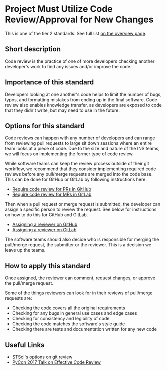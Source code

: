# Project Must Utilize Code Review/Approval for New Changes

This is one of the tier 2 standards. See full list [on the overview page](README.md).

## Short description

Code review is the practice of one of more developers checking another developer's work to find any issues and/or improve the code. 

## Importance of this standard

Developers looking at one another's code helps to limit the number of bugs, typos, and formatting mistakes from ending up in the final software. Code review also enables knowledge transfer, as developers are exposed to code that they didn't write, but may need to use in the future.

## Options for this standard

Code reviews can happen with any number of developers and can range from reviewing pull requests to large sit down sessions where an entire team looks at a piece of code. Due to the size and nature of the INS teams, we will focus on implementing the former type of code review.

While software teams can keep the review process outside of their git workflow, we recommend that they consider implementing required code reviews before any pull/merge requests are merged into the code base. This can be done for GitHub or GitLab by following instructions here:
- [Require code review for PRs in GitHub](https://help.github.com/en/enterprise/2.13/user/articles/enabling-required-reviews-for-pull-requests)
- [Require code review for MRs in GitLab](https://docs.gitlab.com/ee/user/project/merge_requests/merge_request_approvals.html)

Then when a pull request or merge request is submitted, the developer can assign a specific person to review the request. See below for instructions on how to do this for GitHub and GitLab.
- [Assigning a reviewer on GitHub](https://help.github.com/en/github/collaborating-with-issues-and-pull-requests/requesting-a-pull-request-review)
- [Assigning a reviewer on GitLab](https://docs.gitlab.com/ee/user/project/merge_requests/merge_request_approvals.html)

The software teams should also decide who is responsible for merging the pull/merge request, the submitter or the reviewer. This is a decision we leave up the teams.

## How to apply this standard

Once assigned, the reviewer can comment, request changes, or approve the pull/merge request. 


Some of the things reviewers can look for in their reviews of pull/merge requests are:
- Checking the code covers all the original requirements
- Checking for any bugs in general use cases and edge cases
- Checking for consistency and legibility of code
- Checking the code matches the software's style guide
- Checking there are tests and documentation written for any new code

## Useful Links
- [STScI's options on git review](https://github.com/spacetelescope/style-guides/blob/master/guides/git-pr-review.md)
- [PyCon 2017 Talk on Effective Code Review](https://www.youtube.com/watch?v=iNG1a--SIlk)
